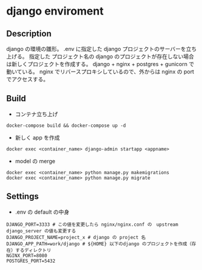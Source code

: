 # django enviroment

## Description
django の環境の雛形。
.env に指定した django プロジェクトのサーバーを立ち上げる。
指定した プロジェクト名の django のプロジェクトが存在しない場合は新しくプロジェクトを作成する。
django + nginx + postgres + gunicorn で動いている。
nginx でリバースプロキシしているので、外からは nginx の port でアクセスする。

## Build

- コンテナ立ち上げ
```shell
docker-compose build && docker-compose up -d
```

- 新しく app を作成
```shell
docker exec <container_name> django-admin startapp <appname>
```
- model の merge
```shell
docker exec <container_name> python manage.py makemigrations
docker exec <container_name> python manage.py migrate
```

## Settings

- .env の default の中身
```shell
DJANGO_PORT=3333 # この値を変更したら nginx/nginx.conf の　upstream django_server の値も変更する
DJANGO_PROJECT_NAME=project_x # django の project 名
DJANGO_APP_PATH=work/django # ${HOME} 以下のdjango のプロジェクトを作成（存在）するディレクトリ
NGINX_PORT=8080
POSTGRES_PORT=5432
```

